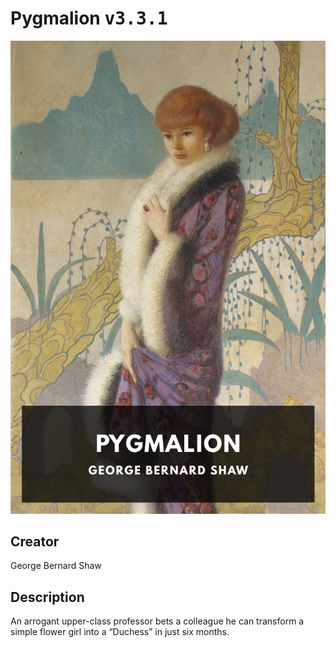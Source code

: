 
# Pygmalion <kbd>v3.3.1</kbd>

<center>
  <img src="./cover-1024.jpg"/>
</center>

## Creator
George Bernard Shaw

## Description
An arrogant upper-class professor bets a colleague he can transform a simple flower girl into a “Duchess” in just six months.
